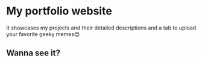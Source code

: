 # My portfolio website 
It showcases my projects and their detailed descriptions and a tab to upload your favorite geeky memes😊

## Wanna see it?

